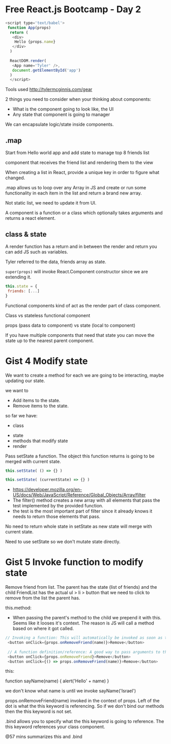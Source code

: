 # Free React.js Bootcamp - Day 2

```js
<script type='text/babel'>
 function App(props)
  return (
   <div>
    Hello {props.name}
   </div>
  )
  
  ReactDOM.render(
   <App name='Tyler' />,
   document.getElementById('app')
  )
  </script>
```

Tools used http://tylermcginnis.com/gear 

2 things you need to consider when your thinking about components:
* What is the component going to look like, the UI
* Any state that component is going to manager

We can encapsulate logic/state inside components.

## .map

Start from Hello world app and add state to manage top 8 friends list

component that receives the friend list and rendering them to the view

When creating a list in React, provide a unique key in order to figure what changed.

.map allows us to loop over any Array in JS and create or run some functionality in each item in the list and return a brand new array.

Not static list, we need to update it from UI.

A component is a function or a class which optionally takes arguments and returns a react element.

## class & state
A render function has a return and in between the render and return you can add JS such as variables.

Tyler referred to the data, friends array as state.

```super(props)``` will invoke React.Component constructor since we are extending it.

```js
this.state = {
 friends: [...]
}
```

Functional components kind of act as the render part of class component.

Class vs stateless functional component

props (pass data to component) 
vs 
state (local to component)

If you have multiple components that need that state you can move the state up to the nearest parent component.

# Gist 4 Modify state

We want to create a method for each we are going to be interacting, maybe updating our state.

we want to 
* Add items to the state.
* Remove items to the state.

so far we have:
* class 
 - state
 - methods that modify state
 - render 
 
 Pass setState a function. The object this function returns is going to be merged with current state. 
 ```js
 this.setState( () => {} )
 
 this.setState( (currentState) => {} )
 ```
  
* https://developer.mozilla.org/en-US/docs/Web/JavaScript/Reference/Global_Objects/Array/filter
* The filter() method creates a new array with all elements that pass the test implemented by the provided function.
* the test is the most important part of filter since it already knows it needs to return those elements that pass. 

  
 No need to return whole state in setState as new state will merge with current state.
 
 Need to use setState so we don't mutate state directly.
 
 # Gist 5 Invoke function to modify state
 
Remove friend from list. The parent has the state (list of friends) and the child FriendList has the actual ul > li > button that we need to click to remove from the list the parent has. 


this.method: 
* When passing the parent's method to the child we prepend it with this. Seems like it looses it's context. The reason is JS will call a method based on where it got called. 
 
```js
// Invoking a function: This will automatically be invoked as soon as the component loads.
 <button onClick={props.onRemoveFriend(name)}>Remove</button>
 
 // A function definition/reference: A good way to pass arguments to the parent's method.
 <button onClick={props.onRemoveFriend}>Remove</button>
 <button onClick={() => props.onRemoveFriend(name)}>Remove</button>
```

 this:
 
 function sayName(name) {
  alert('Hello' + name)
 }

we don't know what name is until we invoke sayName('Israel')

props.onRemoveFriend(name) invoked in the context of props. Left of the dot is what the this keyword is referencing. So if we don't bind our methods then the this keyword is not set.

.bind allows you to specify what the this keyword is going to reference. The this keyword references your class component.

@57 mins summarizes this and .bind
